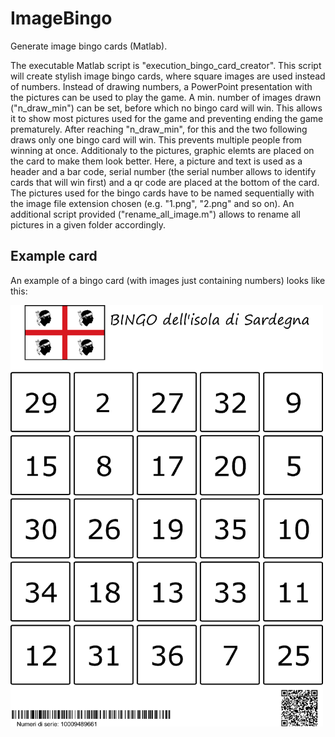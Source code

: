 # ImageBingo
Generate image bingo cards (Matlab).

The executable Matlab script is "execution_bingo_card_creator".
This script will create stylish image bingo cards, where square images 
are used instead of numbers. Instead of drawing numbers, a PowerPoint 
presentation with the pictures can be used to play the game.
A min. number of images drawn ("n_draw_min") can be set, before which no
bingo card will win. This allows it to show most pictures used for the 
game and preventing ending the game prematurely. After reaching
"n_draw_min", for this and the two following draws only one bingo card
will win. This prevents multiple people from winning at once.
Additionaly to the pictures, graphic elemts are placed on the card to
make them look better. Here, a picture and text is used as a header and a
bar code, serial number (the serial number allows to identify cards that
will win first) and a qr code are placed at the bottom of the card. 
The pictures used for the bingo cards have to be named sequentially with
the image file extension chosen (e.g. "1.png", "2.png" and so on). An
additional script provided ("rename_all_image.m") allows to rename all
pictures in a given folder accordingly.

## Example card
An example of a bingo card (with images just containing numbers) looks like this: 

<img src="https://github.com/SpamAndEgg/ImageBingo/blob/master/example_result/card_001.png"  width="500">
